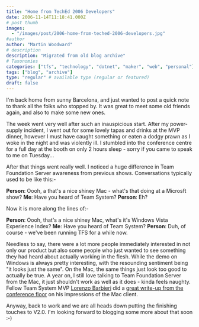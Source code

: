 ```yaml
---
title: "Home from TechEd 2006 Developers"
date: 2006-11-14T11:18:41.000Z
# post thumb
images:
  - "/images/post/2006-home-from-teched-2006-developers.jpg"
#author
author: "Martin Woodward"
# description
description: "Migrated from old blog archive"
# Taxonomies
categories: ["tfs", "technology", "dotnet", "maker", "web", "personal"]
tags: ["blog", "archive"]
type: "regular" # available type (regular or featured)
draft: false
---
```

[](http://www.woodwardweb.com/WindowsLiveWriter/HomefromTechEd2006Developers_9F0A/booth%5B1%5D.jpg)I'm back home from sunny Barcelona, and just wanted to post a quick note to thank all the folks who stopped by.  It was great to meet some old friends again, and also to make some new ones. 

The week went very well after such an inauspicious start.  After my power-supply incident, I went out for some lovely tapas and drinks at the MVP dinner, however I must have caught something or eaten a dodgy prawn as I woke in the night and was violently ill.   I stumbled into the conference centre for a full day at the booth on only 2 hours sleep - sorry if you came to speak to me on Tuesday... 

After that things went really well.  I noticed a huge difference in Team Foundation Server awareness from previous shows.  Conversations typically used to be like this:-  

**Person**:  Oooh, a that's a nice shiney Mac - what's that doing at a Microsft show?
**Me**:  Have you heard of Team System?
**Person**: Eh? 

Now it is more along the lines of:-  

**Person**:  Oooh, that's a nice shiney Mac, what's it's Windows Vista Experience Index?
**Me**:  Have you heard of Team System?
**Person**: Duh, of course - we've been running TFS for a while now. 

Needless to say, there were a lot more people immediately interested in not only our product but also some people who just wanted to see something they had heard about actually working in the flesh.  While the demo on Windows is always pretty interesting, with the resounding sentiment being "it looks just the same".  On the Mac, the same things just look too good to actually be true.  A year on, I still love talking to Team Foundation Server from the Mac, it just shouldn't work as well as it does - kinda feels naughty.  Fellow Team System MVP [Lorenzo Barbieri](http://blogs.ugidotnet.org/lbarbieri/) did a [great write-up from the conference floor](http://blogs.ugidotnet.org/lbarbieri/archive/2006/11/08/54193.aspx) on his impressions of the Mac client. 

Anyway, back to work and we are all heads down putting the finishing touches to V2.0.  I'm looking forward to blogging some more about that soon :-)